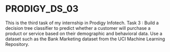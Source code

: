 # PRODIGY_DS_03
This is the third task of my internship in Prodigy Infotech.
Task 3 : Build a decision tree classifier to predict whether a customer will purchase a product or service based on their demographic and behavioral data. Use a dataset such as the Bank Marketing dataset from the UCI Machine Learning Repository.
